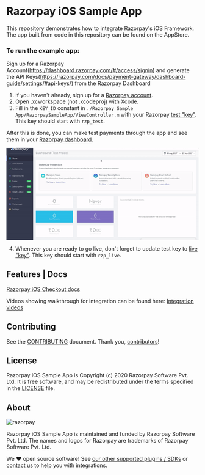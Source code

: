 # Razorpay iOS Sample App

This repository demonstrates how to integrate Razorpay's iOS Framework.
The app built from code in this repository can be found on the AppStore.

### To run the example app:
Sign up for a Razorpay Account(https://dashboard.razorpay.com/#/access/signin) and generate the API Keys(https://razorpay.com/docs/payment-gateway/dashboard-guide/settings/#api-keys/) from the Razorpay Dashboard

1. If you haven't already, sign up for a [Razorpay account](https://dashboard.razorpay.com/#/access/signin).
2. Open .xcworkspace (not .xcodeproj) with Xcode.
3. Fill in the `KEY_ID` constant in `./Razorpay Sample App/RazorpaySampleApp/ViewController.m` with your Razorpay [test "key"](https://razorpay.com/docs/payment-gateway/dashboard-guide/settings/#api-keys/). This key should start with `rzp_test`.

After this is done, you can make test payments through the app and see them in your [Razorpay dashboard](https://dashboard.razorpay.com).  

 <p align="center">
 <img align="center" alt="face" src="https://github.com/razorpay/razorpay-ios-sample-app/blob/standard_swift/resources/ylwYzbC.gif" />
</p>

4. Whenever you are ready to go live, don't forget to update test key to [live "key"](https://razorpay.com/docs/payment-gateway/dashboard-guide/settings/#api-keys/). This key should start with `rzp_live`.

## Features | Docs

[Razorpay iOS Checkout docs](https://razorpay.com/docs/ios/)

Videos showing walkthrough for integration can be found here:
[Integration videos](https://razorpay.com/docs/ios/integration-videos/)


## Contributing

See the [CONTRIBUTING] document.
Thank you, [contributors]!

  [CONTRIBUTING]: CONTRIBUTING.md
  [contributors]: https://github.com/razorpay/razorpay-ios-sample-app/graphs/contributors

## License

Razorpay iOS Sample App is Copyright (c) 2020 Razorpay Software Pvt. Ltd.
It is free software, and may be redistributed
under the terms specified in the [LICENSE] file.

  [LICENSE]: /LICENSE

## About

![razorpay](https://razorpay.com/images/logo-black.png)

Razorpay iOS Sample App is maintained and funded by Razorpay Software Pvt. Ltd.
The names and logos for Razorpay are trademarks of Razorpay Software Pvt. Ltd.

We :heart: open source software!
See [our other supported plugins / SDKs](https://github.com/razorpay)
or [contact us](mailto:integrations@razorpay.com?subject=Help%20with%20iOS%20Integration) to help you with integrations.

